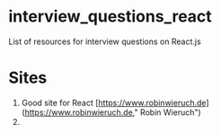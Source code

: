 # interview_questions_react
List of resources for interview questions on React.js

# Sites
1. Good site for React [https://www.robinwieruch.de] (https://www.robinwieruch.de," Robin Wieruch")
2. 

